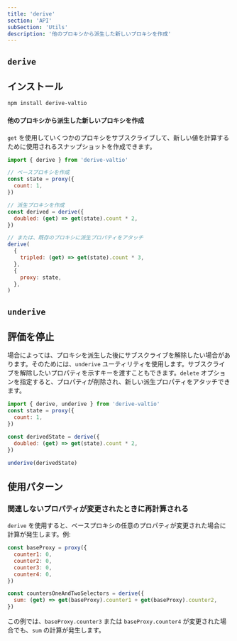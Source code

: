 ```yaml
---
title: 'derive'
section: 'API'
subSection: 'Utils'
description: '他のプロキシから派生した新しいプロキシを作成'
---
```


## `derive`

## インストール

```bash
npm install derive-valtio
```

#### 他のプロキシから派生した新しいプロキシを作成

`get` を使用していくつかのプロキシをサブスクライブして、新しい値を計算するために使用されるスナップショットを作成できます。

```js
import { derive } from 'derive-valtio'

// ベースプロキシを作成
const state = proxy({
  count: 1,
})

// 派生プロキシを作成
const derived = derive({
  doubled: (get) => get(state).count * 2,
})

// または、既存のプロキシに派生プロパティをアタッチ
derive(
  {
    tripled: (get) => get(state).count * 3,
  },
  {
    proxy: state,
  },
)
```

## `underive`

## 評価を停止

場合によっては、プロキシを派生した後にサブスクライブを解除したい場合があります。そのためには、`underive` ユーティリティを使用します。サブスクライブを解除したいプロパティを示すキーを渡すこともできます。`delete` オプションを指定すると、プロパティが削除され、新しい派生プロパティをアタッチできます。

```js
import { derive, underive } from 'derive-valtio'
const state = proxy({
  count: 1,
})

const derivedState = derive({
  doubled: (get) => get(state).count * 2,
})

underive(derivedState)
```

## 使用パターン

### 関連しないプロパティが変更されたときに再計算される

`derive` を使用すると、ベースプロキシの任意のプロパティが変更された場合に計算が発生します。例:

```javascript
const baseProxy = proxy({
  counter1: 0,
  counter2: 0,
  counter3: 0,
  counter4: 0,
})

const countersOneAndTwoSelectors = derive({
  sum: (get) => get(baseProxy).counter1 + get(baseProxy).counter2,
})
```

この例では、`baseProxy.counter3` または `baseProxy.counter4` が変更された場合でも、`sum` の計算が発生します。

